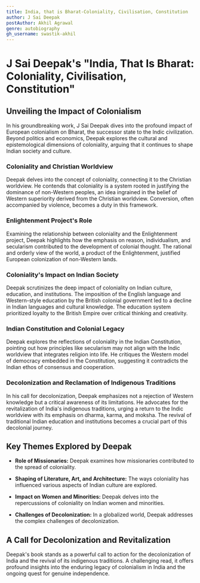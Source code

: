 ```yaml
---
title: India, that is Bharat-Coloniality, Civilisation, Constitution
author: J Sai Deepak
postAuthor: Akhil Agrawal
genre: autobiography
gh_username: swastik-akhil
---
```


# J Sai Deepak's "India, That Is Bharat: Coloniality, Civilisation, Constitution"

## Unveiling the Impact of Colonialism

In his groundbreaking work, J Sai Deepak dives into the profound impact of European colonialism on Bharat, the successor state to the Indic civilization. Beyond politics and economics, Deepak explores the cultural and epistemological dimensions of coloniality, arguing that it continues to shape Indian society and culture.

### Coloniality and Christian Worldview

Deepak delves into the concept of coloniality, connecting it to the Christian worldview. He contends that coloniality is a system rooted in justifying the dominance of non-Western peoples, an idea ingrained in the belief of Western superiority derived from the Christian worldview. Conversion, often accompanied by violence, becomes a duty in this framework.

### Enlightenment Project's Role

Examining the relationship between coloniality and the Enlightenment project, Deepak highlights how the emphasis on reason, individualism, and secularism contributed to the development of colonial thought. The rational and orderly view of the world, a product of the Enlightenment, justified European colonization of non-Western lands.

### Coloniality's Impact on Indian Society

Deepak scrutinizes the deep impact of coloniality on Indian culture, education, and institutions. The imposition of the English language and Western-style education by the British colonial government led to a decline in Indian languages and cultural knowledge. The education system prioritized loyalty to the British Empire over critical thinking and creativity.

### Indian Constitution and Colonial Legacy

Deepak explores the reflections of coloniality in the Indian Constitution, pointing out how principles like secularism may not align with the Indic worldview that integrates religion into life. He critiques the Western model of democracy embedded in the Constitution, suggesting it contradicts the Indian ethos of consensus and cooperation.

### Decolonization and Reclamation of Indigenous Traditions

In his call for decolonization, Deepak emphasizes not a rejection of Western knowledge but a critical awareness of its limitations. He advocates for the revitalization of India's indigenous traditions, urging a return to the Indic worldview with its emphasis on dharma, karma, and moksha. The revival of traditional Indian education and institutions becomes a crucial part of this decolonial journey.

## Key Themes Explored by Deepak

- **Role of Missionaries:** Deepak examines how missionaries contributed to the spread of coloniality.

- **Shaping of Literature, Art, and Architecture:** The ways coloniality has influenced various aspects of Indian culture are explored.

- **Impact on Women and Minorities:** Deepak delves into the repercussions of coloniality on Indian women and minorities.

- **Challenges of Decolonization:** In a globalized world, Deepak addresses the complex challenges of decolonization.

## A Call for Decolonization and Revitalization

Deepak's book stands as a powerful call to action for the decolonization of India and the revival of its indigenous traditions. A challenging read, it offers profound insights into the enduring legacy of colonialism in India and the ongoing quest for genuine independence.